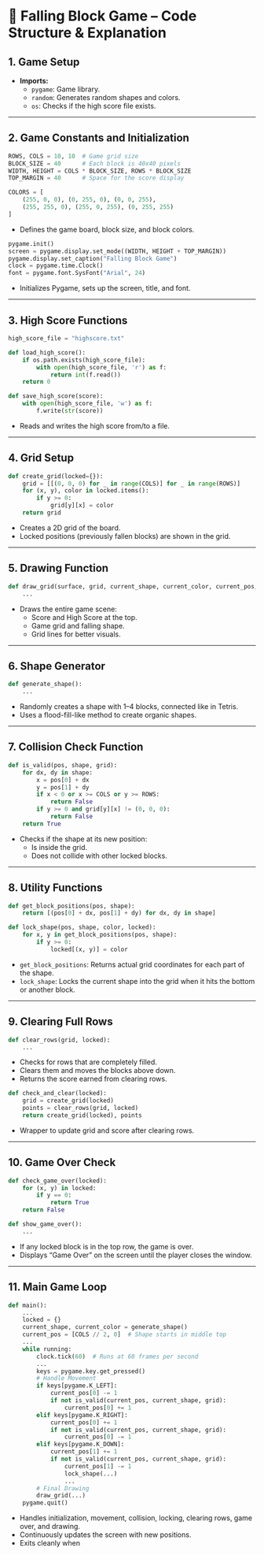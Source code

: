 # 🧱 Falling Block Game – Code Structure & Explanation

## 1. Game Setup

- **Imports:**
  - `pygame`: Game library.
  - `random`: Generates random shapes and colors.
  - `os`: Checks if the high score file exists.

---

## 2. Game Constants and Initialization

```python
ROWS, COLS = 10, 10  # Game grid size
BLOCK_SIZE = 40      # Each block is 40x40 pixels
WIDTH, HEIGHT = COLS * BLOCK_SIZE, ROWS * BLOCK_SIZE
TOP_MARGIN = 40      # Space for the score display

COLORS = [
    (255, 0, 0), (0, 255, 0), (0, 0, 255),
    (255, 255, 0), (255, 0, 255), (0, 255, 255)
]
```

- Defines the game board, block size, and block colors.

```python
pygame.init()
screen = pygame.display.set_mode((WIDTH, HEIGHT + TOP_MARGIN))
pygame.display.set_caption("Falling Block Game")
clock = pygame.time.Clock()
font = pygame.font.SysFont("Arial", 24)
```

- Initializes Pygame, sets up the screen, title, and font.

---

## 3. High Score Functions

```python
high_score_file = "highscore.txt"

def load_high_score():
    if os.path.exists(high_score_file):
        with open(high_score_file, 'r') as f:
            return int(f.read())
    return 0

def save_high_score(score):
    with open(high_score_file, 'w') as f:
        f.write(str(score))
```

- Reads and writes the high score from/to a file.

---

## 4. Grid Setup

```python
def create_grid(locked={}):
    grid = [[(0, 0, 0) for _ in range(COLS)] for _ in range(ROWS)]
    for (x, y), color in locked.items():
        if y >= 0:
            grid[y][x] = color
    return grid
```

- Creates a 2D grid of the board.
- Locked positions (previously fallen blocks) are shown in the grid.

---

## 5. Drawing Function

```python
def draw_grid(surface, grid, current_shape, current_color, current_pos, score, high_score):
    ...
```

- Draws the entire game scene:
  - Score and High Score at the top.
  - Game grid and falling shape.
  - Grid lines for better visuals.

---

## 6. Shape Generator

```python
def generate_shape():
    ...
```

- Randomly creates a shape with 1–4 blocks, connected like in Tetris.
- Uses a flood-fill-like method to create organic shapes.

---

## 7. Collision Check Function

```python
def is_valid(pos, shape, grid):
    for dx, dy in shape:
        x = pos[0] + dx
        y = pos[1] + dy
        if x < 0 or x >= COLS or y >= ROWS:
            return False
        if y >= 0 and grid[y][x] != (0, 0, 0):
            return False
    return True
```

- Checks if the shape at its new position:
  - Is inside the grid.
  - Does not collide with other locked blocks.

---

## 8. Utility Functions

```python
def get_block_positions(pos, shape):
    return [(pos[0] + dx, pos[1] + dy) for dx, dy in shape]

def lock_shape(pos, shape, color, locked):
    for x, y in get_block_positions(pos, shape):
        if y >= 0:
            locked[(x, y)] = color
```

- `get_block_positions`: Returns actual grid coordinates for each part of the shape.
- `lock_shape`: Locks the current shape into the grid when it hits the bottom or another block.

---

## 9. Clearing Full Rows

```python
def clear_rows(grid, locked):
    ...
```

- Checks for rows that are completely filled.
- Clears them and moves the blocks above down.
- Returns the score earned from clearing rows.

```python
def check_and_clear(locked):
    grid = create_grid(locked)
    points = clear_rows(grid, locked)
    return create_grid(locked), points
```

- Wrapper to update grid and score after clearing rows.

---

## 10. Game Over Check

```python
def check_game_over(locked):
    for (x, y) in locked:
        if y == 0:
            return True
    return False

def show_game_over():
    ...
```

- If any locked block is in the top row, the game is over.
- Displays “Game Over” on the screen until the player closes the window.

---

## 11. Main Game Loop

```python
def main():
    ...
    locked = {}
    current_shape, current_color = generate_shape()
    current_pos = [COLS // 2, 0]  # Shape starts in middle top
    ...
    while running:
        clock.tick(60)  # Runs at 60 frames per second
        ...
        keys = pygame.key.get_pressed()
        # Handle Movement
        if keys[pygame.K_LEFT]:
            current_pos[0] -= 1
            if not is_valid(current_pos, current_shape, grid):
                current_pos[0] += 1
        elif keys[pygame.K_RIGHT]:
            current_pos[0] += 1
            if not is_valid(current_pos, current_shape, grid):
                current_pos[0] -= 1
        elif keys[pygame.K_DOWN]:
            current_pos[1] += 1
            if not is_valid(current_pos, current_shape, grid):
                current_pos[1] -= 1
                lock_shape(...)
                ...
        # Final Drawing
        draw_grid(...)
    pygame.quit()
```

- Handles initialization, movement, collision, locking, clearing rows, game over, and drawing.
- Continuously updates the screen with new positions.
- Exits cleanly when
